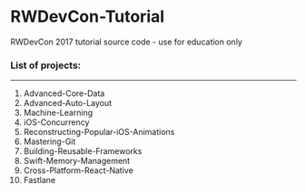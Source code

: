 # RWDevCon-Tutorial
RWDevCon 2017 tutorial source code - use for education only

### List of projects:
----

1. Advanced-Core-Data
2. Advanced-Auto-Layout
3. Machine-Learning
4. iOS-Concurrency
5. Reconstructing-Popular-iOS-Animations
6. Mastering-Git
7. Building-Reusable-Frameworks
8. Swift-Memory-Management
9. Cross-Platform-React-Native
10. Fastlane